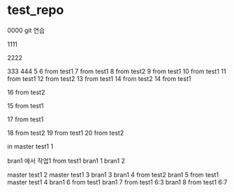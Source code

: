 # test_repo
0000
git 연습

1111

2222

333
444
5
6 from test1
7 from test1
8 from test2
9 from test1
10 from test1
11 from test1
12 from test2
13 from test1
14 from test2
14 from test1

16 from test2

15 from test1

17 from test1

18 from test2
19 from test1
20 from test2

in master test1 1

bran1 에서 작업1 from test1
bran1 1
bran1 2

master test1 2
master test1 3
bran1 3
bran1 4 from test2
bran1 5 from test1
master test1 4
bran1 6 from test1
bran1 7 from test1 6:3
bran1 8 from test1 6:7
